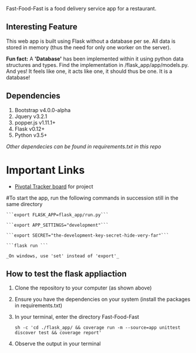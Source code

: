 Fast-Food-Fast is a food delivery service app for a restaurant. 

## Interesting Feature
This web app is built using Flask without a database per se. All data is stored in memory (thus the need for only one worker on the server). 

**Fun fact:** A **'Database'** has been implemented within it using python data structures and types. Find the implementation in /flask_app/app/models.py. And yes! It feels like one, it acts like one, it should thus be one. It is a database! 


## Dependencies
1. Bootstrap v4.0.0-alpha
2. Jquery v3.2.1
3. popper.js v1.11.1+
4. Flask v0.12+
5. Python v3.5+

_Other dependecies can be found in requirements.txt in this repo_

# Important Links
- [Pivotal Tracker board](https://www.pivotaltracker.com/n/projects/2196046) for project

#To start the app, run the following commands in succession still in the same directory

    ```export FLASK_APP=flask_app/run.py```

    ```export APP_SETTINGS="development"```

    ```export SECRET="the-development-key-secret-hide-very-far"```

    ```flask run ```

    _On windows, use 'set' instead of 'export'_


## How to test the flask appliaction
1. Clone the repository to your computer (as shown above)
2. Ensure you have the dependencies on your system (install the packages in requirements.txt)
3. In your terminal, enter the directory Fast-Food-Fast

    ``` 
    sh -c 'cd ./flask_app/ && coverage run -m --source=app unittest discover test && coverage report'
    ```
4. Observe the output in your terminal
